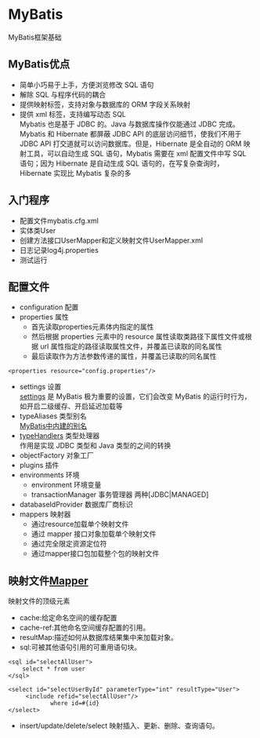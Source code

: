 # MyBatis
MyBatis框架基础
## MyBatis优点
* 简单小巧易于上手，方便浏览修改 SQL 语句
* 解除 SQL 与程序代码的耦合
* 提供映射标签，支持对象与数据库的 ORM 字段关系映射
* 提供 xml 标签，支持编写动态 SQL  
Mybatis 也是基于 JDBC 的。Java 与数据库操作仅能通过 JDBC 完成。 Mybatis 和 Hibernate 都屏蔽 JDBC API 的底层访问细节，使我们不用于 JDBC API 打交道就可以访问数据库。但是，Hibernate 是全自动的 ORM 映射工具，可以自动生成 SQL 语句，Mybatis 需要在 xml 配置文件中写 SQL 语句；因为 Hibernate 是自动生成 SQL 语句的，在写复杂查询时，Hibernate 实现比 Mybatis 复杂的多  

## 入门程序
* 配置文件mybatis.cfg.xml
* 实体类User
* 创建方法接口UserMapper和定义映射文件UserMapper.xml
* 日志记录log4j.properties
* 测试运行

## 配置文件
* configuration 配置
* properties 属性
  * 首先读取properties元素体内指定的属性
  * 然后根据 properties 元素中的 resource 属性读取类路径下属性文件或根据 url 属性指定的路径读取属性文件，并覆盖已读取的同名属性
  * 最后读取作为方法参数传递的属性，并覆盖已读取的同名属性
```
<properties resource="config.properties"/>
```
* settings 设置  
[settings](https://mybatis.org/mybatis-3/zh/configuration.html#settings) 是 MyBatis 极为重要的设置，它们会改变 MyBatis 的运行时行为，如开启二级缓存、开启延迟加载等
* typeAliases 类型别名  
[MyBatis中内建的别名](https://mybatis.org/mybatis-3/zh/configuration.html#typeAliases)
* [typeHandlers](https://mybatis.org/mybatis-3/zh/configuration.html#typeHandlers) 类型处理器  
作用是实现 JDBC 类型和 Java 类型的之间的转换
* objectFactory 对象工厂
* plugins 插件
* environments 环境
  * environment 环境变量
  * transactionManager 事务管理器 两种[JDBC|MANAGED]
* databaseIdProvider 数据库厂商标识
* mappers 映射器
  * 通过resource加载单个映射文件  <mapper resource="com/guc/mybatis/mapper/UserMapper.xml"/>
  * 通过 mapper 接口对象加载单个映射文件   <mapper class="com.guc.mybatis.mapper.UserMapper"/>
  * 通过完全限定资源定位符   <mapper url="file:///E:/IdeaProjects/mybatis/src/main/java/com/guc/mybatis/mapper/UserMapper.xml"/>
  * 通过mapper接口包加载整个包的映射文件   <package name="com.guc.mybatis.mapper"/>
  
## 映射文件[Mapper](https://mybatis.org/mybatis-3/zh/sqlmap-xml.html)
映射文件的顶级元素
* cache:给定命名空间的缓存配置
* cache-ref:其他命名空间缓存配置的引用。
* resultMap:描述如何从数据库结果集中来加载对象。
* sql:可被其他语句引用的可重用语句块。
```
<sql id="selectAllUser">
    select * from user
</sql>

<select id="selectUserById" parameterType="int" resultType="User">
     <include refid="selectAllUser"/>
            where id=#{id}
</select>
```
* insert/update/delete/select 映射插入、更新、删除、查询语句。
